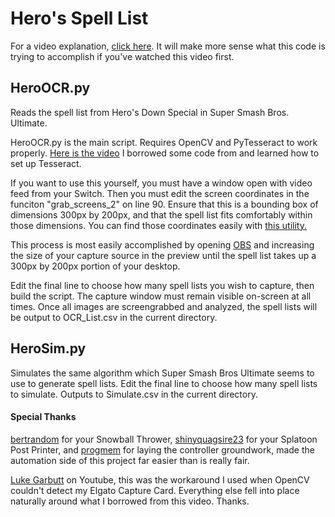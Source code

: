 # Hero's Spell List

For a video explanation, [click here](https://www.youtube.com/watch?v=HBB9Zq3s9gQ). It will make more sense what this code is trying to accomplish if you've watched this video first.

## HeroOCR.py

Reads the spell list from Hero's Down Special in Super Smash Bros. Ultimate.

HeroOCR.py is the main script. Requires OpenCV and PyTesseract to work properly. [Here is the video](https://youtu.be/_5ml_Y9hqG8) I borrowed some code from and learned how to set up Tesseract.

If you want to use this yourself, you must have a window open with video feed from your Switch. Then you must edit the screen coordinates in the funciton "grab_screens_2" on line 90. Ensure that this is a bounding box of dimensions 300px by 200px, and that the spell list fits comfortably within those dimensions. You can find those coordinates easily with [this utility.](https://www.adminsehow.com/2012/03/realtime-mouse-position-monitor-tool/)

This process is most easily accomplished by opening [OBS](https://obsproject.com/) and increasing the size of your capture source in the preview until the spell list takes up a 300px by 200px portion of your desktop.

Edit the final line to choose how many spell lists you wish to capture, then build the script. The capture window must remain visible on-screen at all times. Once all images are screengrabbed and analyzed, the spell lists will be output to OCR_List.csv in the current directory.

## HeroSim.py

Simulates the same algorithm which Super Smash Bros Ultimate seems to use to generate spell lists. Edit the final line to choose how many spell lists to simulate. Outputs to Simulate.csv in the current directory.

#### Special Thanks

[bertrandom](https://github.com/bertrandom/snowball-thrower) for your Snowball Thrower, [shinyquagsire23](https://github.com/shinyquagsire23/Switch-Fightstick) for your Splatoon Post Printer, and [progmem](https://github.com/progmem/Switch-Fightstick) for laying the controller groundwork, made the automation side of this project far easier than is really fair.

[Luke Garbutt](https://youtu.be/_5ml_Y9hqG8) on Youtube, this was the workaround I used when OpenCV couldn't detect my Elgato Capture Card. Everything else fell into place naturally around what I borrowed from this video. Thanks.
